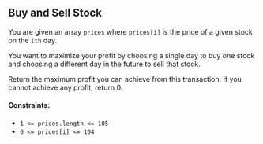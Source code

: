 ## Buy and Sell Stock

You are given an array `prices` where `prices[i]` is the price of a given stock on the `ith` day.

You want to maximize your profit by choosing a single day to buy one stock and choosing a different day in the future to sell that stock.

Return the maximum profit you can achieve from this transaction. If you cannot achieve any profit, return 0.

#### Constraints:

- `1 <= prices.length <= 105`
- `0 <= prices[i] <= 104`
